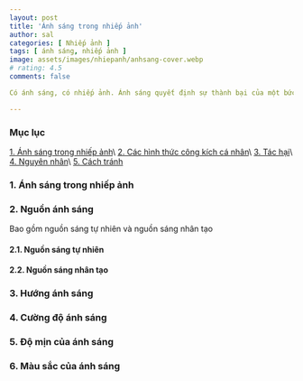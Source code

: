 ```yaml
---
layout: post
title: 'Ánh sáng trong nhiếp ảnh'
author: sal
categories: [ Nhiếp ảnh ]
tags: [ ánh sáng, nhiếp ảnh ]
image: assets/images/nhiepanh/anhsang-cover.webp
# rating: 4.5
comments: false

Có ánh sáng, có nhiếp ảnh. Ánh sáng quyết định sự thành bại của một bức ảnh.

---
```

### Mục lục
[1. Ánh sáng trong nhiếp ảnh](#dinhnghia)\\
[2. Các hình thức công kích cá nhân](#cachhinhthuc)\\
[3. Tác hại](#tachai)\\
[4. Nguyên nhân](#nguyennahn)\\
[5. Cách tránh](#trachkhoi)

### 1. Ánh sáng trong nhiếp ảnh

### 2. Nguồn ánh sáng
Bao gồm nguồn sáng tự nhiên và nguồn sáng nhân tạo
#### 2.1. Nguồn sáng tự nhiên
#### 2.2. Nguồn sáng nhân tạo
### 3. Hướng ánh sáng
### 4. Cường độ ánh sáng
### 5. Độ mịn của ánh sáng
### 6. Màu sắc của ánh sáng
